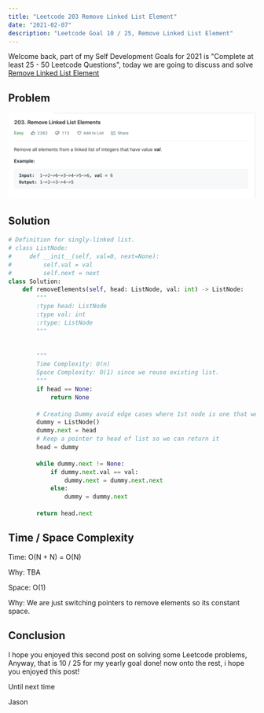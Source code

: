 ```yaml
---
title: "Leetcode 203 Remove Linked List Element"
date: "2021-02-07"
description: "Leetcode Goal 10 / 25, Remove Linked List Element"
---
```


Welcome back, part of my Self Development Goals for 2021 is "Complete at least 25 - 50 Leetcode Questions", today we are going to discuss and solve [Remove Linked List Element](https://leetcode.com/problems/remove-linked-list-elements/)

## Problem

![Remove Linked List Element](./images/remove-linked-list-element.png)

## Solution

```py
# Definition for singly-linked list.
# class ListNode:
#     def __init__(self, val=0, next=None):
#         self.val = val
#         self.next = next
class Solution:
    def removeElements(self, head: ListNode, val: int) -> ListNode:
        """
        :type head: ListNode
        :type val: int
        :rtype: ListNode
        """


        """
        Time Complexity: O(n)
        Space Complexity: O(1) since we reuse existing list.
        """
        if head == None:
            return None

        # Creating Dummy avoid edge cases where 1st node is one that we have to remove, instead we just create a dummy node and append the list to it.
        dummy = ListNode()
        dummy.next = head
        # Keep a pointer to head of list so we can return it
        head = dummy

        while dummy.next != None:
            if dummy.next.val == val:
                dummy.next = dummy.next.next
            else:
                dummy = dummy.next

        return head.next
```

## Time / Space Complexity

Time: O(N + N) = O(N)

Why: TBA

Space: O(1)

Why: We are just switching pointers to remove elements so its constant space.

## Conclusion

I hope you enjoyed this second post on solving some Leetcode problems, Anyway, that is 10 / 25 for my yearly goal done! now onto the rest, i hope you enjoyed this post!

Until next time

Jason
